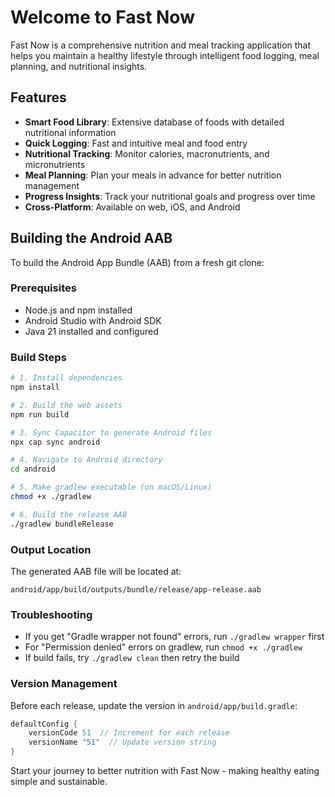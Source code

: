 # Welcome to Fast Now

Fast Now is a comprehensive nutrition and meal tracking application that helps you maintain a healthy lifestyle through intelligent food logging, meal planning, and nutritional insights.

## Features

- **Smart Food Library**: Extensive database of foods with detailed nutritional information
- **Quick Logging**: Fast and intuitive meal and food entry
- **Nutritional Tracking**: Monitor calories, macronutrients, and micronutrients
- **Meal Planning**: Plan your meals in advance for better nutrition management
- **Progress Insights**: Track your nutritional goals and progress over time
- **Cross-Platform**: Available on web, iOS, and Android

## Building the Android AAB

To build the Android App Bundle (AAB) from a fresh git clone:

### Prerequisites
- Node.js and npm installed
- Android Studio with Android SDK
- Java 21 installed and configured

### Build Steps
```bash
# 1. Install dependencies
npm install

# 2. Build the web assets
npm run build

# 3. Sync Capacitor to generate Android files
npx cap sync android

# 4. Navigate to Android directory
cd android

# 5. Make gradlew executable (on macOS/Linux)
chmod +x ./gradlew

# 6. Build the release AAB
./gradlew bundleRelease
```

### Output Location
The generated AAB file will be located at:
```
android/app/build/outputs/bundle/release/app-release.aab
```

### Troubleshooting
- If you get "Gradle wrapper not found" errors, run `./gradlew wrapper` first
- For "Permission denied" errors on gradlew, run `chmod +x ./gradlew`
- If build fails, try `./gradlew clean` then retry the build

### Version Management
Before each release, update the version in `android/app/build.gradle`:
```gradle
defaultConfig {
    versionCode 51  // Increment for each release
    versionName "51"  // Update version string
}
```

Start your journey to better nutrition with Fast Now - making healthy eating simple and sustainable.